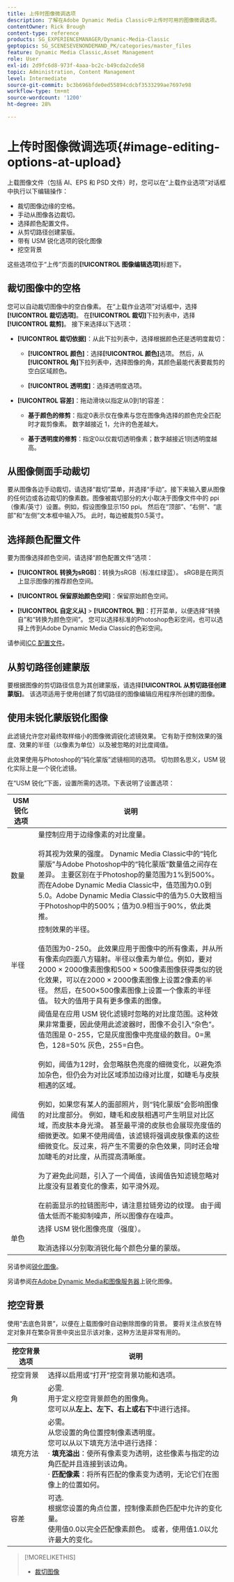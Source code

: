 ```yaml
---
title: 上传时图像微调选项
description: 了解在Adobe Dynamic Media Classic中上传时可用的图像微调选项。
contentOwner: Rick Brough
content-type: reference
products: SG_EXPERIENCEMANAGER/Dynamic-Media-Classic
geptopics: SG_SCENESEVENONDEMAND_PK/categories/master_files
feature: Dynamic Media Classic,Asset Management
role: User
exl-id: 2d9fc6d8-973f-4aaa-bc2c-b49cda2cde58
topic: Administration, Content Management
level: Intermediate
source-git-commit: bc3b696bfde0ed55894cdcbf3533299ae7697e98
workflow-type: tm+mt
source-wordcount: '1200'
ht-degree: 28%

---
```


# 上传时图像微调选项{#image-editing-options-at-upload}

上载图像文件（包括 AI、EPS 和 PSD 文件）时，您可以在“上载作业选项”对话框中执行以下编辑操作：

* 裁切图像边缘的空格。
* 手动从图像各边裁切。
* 选择颜色配置文件。
* 从剪切路径创建蒙版。
* 带有 USM 锐化选项的锐化图像
* 挖空背景

这些选项位于“上传”页面的&#x200B;**[!UICONTROL 图像编辑选项]**&#x200B;标题下。

## 裁切图像中的空格

您可以自动裁切图像中的空白像素。 在“上载作业选项”对话框中，选择&#x200B;**[!UICONTROL 裁切选项]**。 在&#x200B;**[!UICONTROL 裁切]**&#x200B;下拉列表中，选择&#x200B;**[!UICONTROL 裁剪]**。 接下来选择以下选项：

* **[!UICONTROL 裁切依据]**：从此下拉列表中，选择根据颜色还是透明度裁切：

   * **[!UICONTROL 颜色]**：选择&#x200B;**[!UICONTROL 颜色]**&#x200B;选项。 然后，从&#x200B;**[!UICONTROL 角]**&#x200B;下拉列表中，选择图像的角，其颜色最能代表要裁剪的空白区域颜色。

   * **[!UICONTROL 透明度]**：选择透明度选项。

* **[!UICONTROL 容差]**：拖动滑块以指定从0到1的容差：

   * **基于颜色的修剪**：指定0表示仅在像素与您在图像角选择的颜色完全匹配时才裁剪像素。 数字越接近 1，允许的色差越大。

   * **基于透明度的修剪**：指定0以仅裁切透明像素；数字越接近1则透明度越高。

## 从图像侧面手动裁切

要从图像各边手动裁切，请选择“裁切”菜单，并选择“手动”。接下来输入要从图像的任何边或各边裁切的像素数。图像被裁切部分的大小取决于图像文件中的 ppi（像素/英寸）设置。例如，假设图像显示150 ppi。 然后在“顶部”、“右侧”、“底部”和“左侧”文本框中输入75。 此时，每边被裁剪0.5英寸。

## 选择颜色配置文件

要为图像选择颜色空间，请选择“颜色配置文件”选项：

* **[!UICONTROL 转换为sRGB]**：转换为sRGB（标准红绿蓝）。 sRGB是在网页上显示图像的推荐颜色空间。

* **[!UICONTROL 保留原始颜色空间]**：保留原始颜色空间。

* **[!UICONTROL 自定义从]** > **[!UICONTROL 到]**：打开菜单，以便选择“转换自”和“转换为颜色空间”。 您可以选择标准的Photoshop色彩空间，也可以选择上传到Adobe Dynamic Media Classic的色彩空间。

请参阅[ICC 配置文件](icc-profiles.md#icc_profiles)。

## 从剪切路径创建蒙版

要根据图像的剪切路径信息为其创建蒙版，请选择&#x200B;**[!UICONTROL 从剪切路径创建蒙版]**。 该选项适用于使用创建了剪切路径的图像编辑应用程序所创建的图像。

## 使用未锐化蒙版锐化图像

此滤镜允许您对最终取样缩小的图像微调锐化滤镜效果。 它有助于控制效果的强度、效果的半径（以像素为单位）以及被忽略的对比度阈值。

此效果使用与Photoshop的“钝化蒙版”滤镜相同的选项。 切勿顾名思义，USM 锐化实际上是一个锐化滤镜。

在“USM 锐化”下面，设置所需的选项。下表说明了设置选项：

| USM 锐化选项 | 说明 |
| --- | --- |
| 数量 | 量控制应用于边缘像素的对比度量。<br><br>将其视为效果的强度。 Dynamic Media Classic中的“钝化蒙版”与Adobe Photoshop中的“钝化蒙版”数量值之间存在差异。 主要区别在于Photoshop的量范围为1%到500%。 而在Adobe Dynamic Media Classic中，值范围为0.0到5.0。Adobe Dynamic Media Classic中的值为5.0大致相当于Photoshop中的500%；值为0.9相当于90%，依此类推。 |
| 半径 | 控制效果的半径。<br><br>值范围为0-250。 此效果应用于图像中的所有像素，并从所有像素向四面八方辐射。半径以像素为单位。例如，要对2000 × 2000像素图像和500 × 500像素图像获得类似的锐化效果，可以在2000 × 2000像素图像上设置2像素的半径。 然后，在500×500像素图像上设置一个像素的半径值。 较大的值用于具有更多像素的图像。 |
| 阈值 | 阈值是在应用 USM 锐化滤镜时忽略的对比度范围。这种效果非常重要，因此使用此滤波器时，图像不会引入“杂色”。 值范围是 0-255，它是灰度图像中亮度级的数目。0=黑色，128=50% 灰色，255=白色。<br><br>例如，阈值为12时，会忽略肤色亮度的细微变化，以避免添加杂色，但仍会为对比区域添加边缘对比度，如睫毛与皮肤相遇的区域。<br><br>例如，如果您有某人的面部照片，则“钝化蒙版”会影响图像的对比度部分。 例如，睫毛和皮肤相遇可产生明显对比区域，而皮肤本身光滑。 甚至最平滑的皮肤也会展现亮度值的细微更改。如果不使用阈值，该滤镜将强调皮肤像素的这些细微变化。反过来，将产生不需要的杂色效果，同时还会增加睫毛的对比度，从而提高清晰度。<br><br>为了避免此问题，引入了一个阈值，该阈值告知滤镜忽略对比度没有显着变化的像素，如平滑外观。 <br><br>在前面显示的拉链图形中，请注意拉链旁边的纹理。 由于阈值太低而不能抑制噪声，所以图像存在噪声。 |
| 单色 | 选择 USM 锐化图像亮度（强度）。<br><br>取消选择以分别取消锐化每个颜色分量的蒙版。 |

另请参阅[锐化图像](sharpening-image.md#sharpening_an_image)。

另请参阅[在Adobe Dynamic Media和图像服务器](/help/using/assets/s7_sharpening_images.pdf)上锐化图像。

## 挖空背景

使用“去底色背景”，以便在上载图像时自动删除图像的背景。 要将关注点放在特定对象并在繁杂背景中突出显示该对象，这种方法是非常有用的。

| 挖空背景选项 | 说明 |
| --- | --- |
| 挖空背景 | 选择以启用或“打开”挖空背景功能和选项。 |
| 角 | 必需.<br>用于定义挖空背景颜色的图像角。<br>您可以从<b>左上、左下、右上或右下</b>中进行选择。 |
| 填充方法 | 必需。 <br>从您设置的角位置控制像素透明度。<br>您可以从以下填充方法中进行选择：<br>· <b>填充溢出</b>：使所有像素变为透明，这些像素与指定的边角匹配并且连接到该边角。<br>· <b>匹配像素</b>：将所有匹配的像素变为透明，无论它们在图像上的位置如何。 |
| 容差 | 可选.<br>根据您设置的角点位置，控制像素颜色匹配中允许的变化量。<br>使用值0.0以完全匹配像素颜色。 或者，使用值1.0以允许最大的变化。 |

>[!MORELIKETHIS]
>
>* [裁切图像](cropping-image.md#cropping_an_image)
